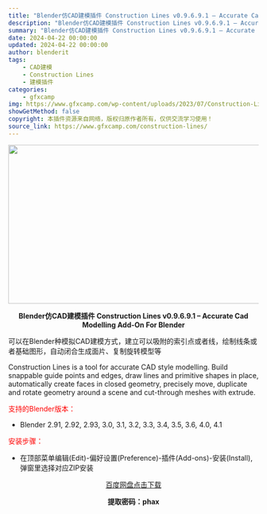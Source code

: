 ```yaml
---
title: "Blender仿CAD建模插件 Construction Lines v0.9.6.9.1 – Accurate Cad Modelling Add-On For Blender"
description: "Blender仿CAD建模插件 Construction Lines v0.9.6.9.1 – Accurate Cad Modelling Add-On For Blender 可以在B..."
summary: "Blender仿CAD建模插件 Construction Lines v0.9.6.9.1 – Accurate Cad Modelling Add-On For Blender 可以在B..."
date: 2024-04-22 00:00:00
updated: 2024-04-22 00:00:00
author: blenderit
tags: 
    - CAD建模
    - Construction Lines
    - 建模插件
categories:
    - gfxcamp
img: https://www.gfxcamp.com/wp-content/uploads/2023/07/Construction-Lines.jpg
showGetMethod: false
copyright: 本插件资源来自网络，版权归原作者所有，仅供交流学习使用！
source_link: https://www.gfxcamp.com/construction-lines/
---
```

<div><p><img decoding="async" class="aligncenter size-full wp-image-113608" src="https://www.gfxcamp.com/wp-content/uploads/2023/07/Construction-Lines.jpg" data-src="https://www.gfxcamp.com/wp-content/uploads/2023/07/Construction-Lines.jpg" alt="" width="640" height="320" data-srcset="https://www.gfxcamp.com/wp-content/uploads/2023/07/Construction-Lines.jpg 640w, https://www.gfxcamp.com/wp-content/uploads/2023/07/Construction-Lines-150x75.jpg 150w" data-sizes="(max-width: 640px) 100vw, 640px"></p><p style="text-align: center;"><strong>Blender仿CAD建模插件 Construction Lines v0.9.6.9.1 – Accurate Cad Modelling Add-On For Blender</strong></p><p>可以在Blender种模拟CAD建模方式，建立可以吸附的索引点或者线，绘制线条或者基础图形，自动闭合生成面片、复制旋转模型等</p><p>Construction Lines is a tool for accurate CAD style modelling. Build snappable guide points and edges, draw lines and primitive shapes in place, automatically create faces in closed geometry, precisely move, duplicate and rotate geometry around a scene and cut-through meshes with extrude.</p><p style="text-align: left;"><span style="color: #ff0000;">支持的Blender版本：</span></p><ul>
<li style="text-align: left;">Blender 2.91, 2.92, 2.93, 3.0, 3.1, 3.2, 3.3, 3.4, 3.5, 3.6, 4.0, 4.1</li>
</ul><p style="text-align: left;"><span style="color: #ff0000;">安装步骤：</span></p><ul>
<li>在顶部菜单编辑(Edit)-偏好设置(Preference)-插件(Add-ons)-安装(Install),弹窗里选择对应ZIP安装</li>
</ul><p style="text-align: center;"><a class="maxbutton-3 maxbutton maxbutton-baidu" target="_blank" rel="noopener" href="https://pan.baidu.com/s/1XS9HsVoWziRYdhoXpmyorg?pwd=phax"><span class="mb-text">百度网盘点击下载</span></a></p><p style="text-align: center;"><strong>提取密码：phax</strong></p></div>